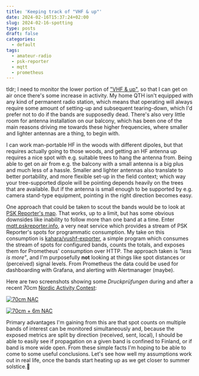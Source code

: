 ```yaml
---
title: 'Keeping track of "VHF & up"'
date: 2024-02-16T15:37:24+02:00
slug: 2024-02-16-spotting
type: posts
draft: false
categories:
  - default
tags:
  - amateur-radio
  - psk-reporter
  - mqtt
  - prometheus
---
```

tldr; I need to monitor the lower portion of
["VHF & up"](https://www.iaru-r1.org/about-us/committees-and-working-groups/vhf-uhf-shf-committee-c5/vhf-up-bandplanning/),
so that I can get on air once there's some increase in activity. My home QTH isn't equipped with
any kind of permanent radio station, which means that operating will always require some amount of
setting-up and subsequent tearing-down, which I'd prefer not to do if the bands are supposedly dead.
There's also very little room for antenna installation on our balcony, which has been one of the
main reasons driving me towards these higher frequencies, where smaller and lighter antennas are a
thing, to begin with.

I can work man-portable HF in the woods with different dipoles, but that requires actually
going to those woods, and getting an HF antenna up requires a nice spot with e.g. suitable trees
to hang the antenna from. Being able to get on air from e.g. the balcony with a small antenna is
a big plus and much less of a hassle. Smaller and lighter antennas also translate to better
portability, and more flexible set-up in the field context; which way your tree-supported dipole
will be pointing depends heavily on the trees that are available. But if the antenna is small enough
to be supported by e.g. camera stand-type equipment, pointing in the right direction becomes easy.

One approach that could be taken to scout the bands would be to look at
[PSK Reporter's map](https://pskreporter.info/pskmap.html).
That works, up to a limit, but has some obvious downsides like inability to follow more
than one band at a time. Enter [mqtt.pskreporter.info](http://mqtt.pskreporter.info/), a very
neat service which provides a stream of PSK Reporter's spots for programmatic consumption. My
take on this consumption is [kahara/vushf-exporter](https://github.com/kahara/vushf-exporter),
a simple program which consumes the stream of spots for configured bands, counts the totals,
and exposes them for Prometheus' consumption over HTTP. The approach taken is _"less is more"_,
and I'm purposefully **not** looking at things like spot distances or (perceived) signal levels.
From Prometheus the data could be used for dashboarding with Grafana, and alerting with
Alertmanager (maybe).

Here are two screenshots showing some _Druckprüfungen_ during and after a recent 70cm
[Nordic Activity Contest](https://oh6zz.com/2024/rules/NAC_2024.htm):

[![70cm NAC](/illustration/vushf-exporter-1.png)](/illustration/vushf-exporter-1.png)

[![70cm + 6m NAC](/illustration/vushf-exporter-2.png)](/illustration/vushf-exporter-2.png)

Primary advantages I'm gaining from this are that spot counts on multiple bands of interest
can be monitored simultaneously and, because the exposed metrics are split by direction
(received, sent, local), I should be able to easily see if propagation on a given band is
confined to Finland, or if band is more wide open. From these simple facts I'm hoping to be
able to come to some useful conclusions. Let's see how well my assumptions work out in real
life, once the bands start heating up as we get closer to summer solstice.🤞
